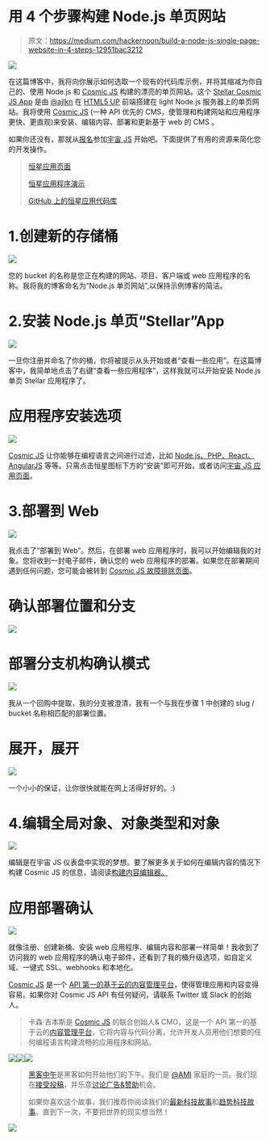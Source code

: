 # 用 4 个步骤构建 Node.js 单页网站

> 原文：<https://medium.com/hackernoon/build-a-node-js-single-page-website-in-4-steps-12951bac3212>

![](img/1f47a6bb2a72fb53ae75d0219e4acdb9.png)

在这篇博客中，我将向你展示如何选取一个现有的代码库示例，并将其缩减为你自己的、使用 Node.js 和 [Cosmic JS](https://cosmicjs.com/) 构建的漂亮的单页网站。这个 [Stellar Cosmic JS App](https://cosmicjs.com/apps/stellar) 是由 [@ajlkn](https://twitter.com/ajlkn) 在 [HTML5 UP](https://html5up.net/) 前端搭建在 light Node.js 服务器上的单页网站。我将使用 [Cosmic JS](https://cosmicjs.com/) (一种 API 优先的 CMS，使管理和构建网站和应用程序更快、更直观)来安装、编辑内容、部署和更新基于 web 的 CMS 。

如果你还没有，那就从[报名](https://cosmicjs.com/signup)参加[宇宙 JS](https://cosmicjs.com/) 开始吧。下面提供了有用的资源来简化您的开发操作。

> [恒星应用页面](https://cosmicjs.com/apps/stellar)
> 
> [恒星应用程序演示](https://cosmicjs.com/apps/stellar/demo)
> 
> [GitHub 上的恒星应用代码库](https://github.com/cosmicjs/cosmicapp-stellar)

# 1.创建新的存储桶

![](img/7f2cb7af86464d2f8ef1cb268f0ace2b.png)

您的 bucket 的名称是您正在构建的网站、项目、客户端或 web 应用程序的名称。我将我的博客命名为“Node.js 单页网站”,以保持示例博客的简洁。

# 2.安装 Node.js 单页“Stellar”App

![](img/33ef9184ee0a357edb8d7f93b76b16b7.png)

一旦你注册并命名了你的桶，你将被提示从头开始或者“查看一些应用”。在这篇博客中，我简单地点击了右键“查看一些应用程序”，这样我就可以开始安装 Node.js 单页 Stellar 应用程序了。

# 应用程序安装选项

![](img/673a95071ae868e9329a89679cc43249.png)

[Cosmic JS](https://cosmicjs.com/) 让你能够在编程语言之间进行过滤，比如 [Node.js、PHP、React、AngularJS](https://cosmicjs.com/apps) 等等。只需点击恒星图标下方的“安装”即可开始，或者访问[宇宙 JS 应用页面](https://cosmicjs.com/apps)。

# 3.部署到 Web

![](img/5b27e9f65fa808fe1d08551d6a5138ff.png)

我点击了“部署到 Web”。然后，在部署 web 应用程序时，我可以开始编辑我的对象。您将收到一封电子邮件，确认您的 web 应用程序的部署。如果您在部署期间遇到任何问题，您可能会被转到 [Cosmic JS 故障排除页面](https://cosmicjs.com/troubleshooting)。

# 确认部署位置和分支

![](img/868ef4f853540c9fe127e85cb178fb06.png)

# 部署分支机构确认模式

![](img/6f4b0532829a180ad4ce8f201888e477.png)

我从一个回购中提取，我的分支被澄清，我有一个与我在步骤 1 中创建的 slug / bucket 名称相匹配的部署位置。

# 展开，展开

![](img/9ea8f11e2c227f1a08e17eb6de53d1d5.png)

一个小小的保证，让你很快就能在网上活得好好的。:)

# 4.编辑全局对象、对象类型和对象

![](img/ce4f50ddb35aab6f989d8e4ea09e6adb.png)

编辑是在宇宙 JS 仪表盘中实现的梦想。要了解更多关于如何在编辑内容的情况下构建 Cosmic JS 的信息，请阅读[构建内容编辑器。](https://cosmicjs.com/blog/building-with-the-content-editor-in-mind)

# 应用部署确认

![](img/1b4be110189bede5ccb93e09bd219c33.png)

就像注册、创建新桶、安装 web 应用程序、编辑内容和部署一样简单！我收到了访问我的 web 应用程序的确认电子邮件，还看到了我的桶升级选项，如自定义域、一键式 SSL、webhooks 和本地化。

[Cosmic JS](https://cosmicjs.com/) 是一个 [API 第一的基于云的内容管理平台](https://cosmicjs.com/)，使得管理应用和内容变得容易。如果你对 Cosmic JS API 有任何疑问，请联系 Twitter 或 Slack 的创始人。

> 卡森·吉本斯是 [Cosmic JS](https://cosmicjs.com) 的联合创始人& CMO，这是一个 API 第一的基于云的[内容管理平台](https://cosmicjs.com)，它将内容与代码分离，允许开发人员用他们想要的任何编程语言构建流畅的应用程序和网站。

[![](img/50ef4044ecd4e250b5d50f368b775d38.png)](http://bit.ly/HackernoonFB)[![](img/979d9a46439d5aebbdcdca574e21dc81.png)](https://goo.gl/k7XYbx)[![](img/2930ba6bd2c12218fdbbf7e02c8746ff.png)](https://goo.gl/4ofytp)

> [黑客中午](http://bit.ly/Hackernoon)是黑客如何开始他们的下午。我们是 [@AMI](http://bit.ly/atAMIatAMI) 家庭的一员。我们现在[接受投稿](http://bit.ly/hackernoonsubmission)，并乐意[讨论广告&赞助](mailto:partners@amipublications.com)机会。
> 
> 如果你喜欢这个故事，我们推荐你阅读我们的[最新科技故事](http://bit.ly/hackernoonlatestt)和[趋势科技故事](https://hackernoon.com/trending)。直到下一次，不要把世界的现实想当然！

![](img/be0ca55ba73a573dce11effb2ee80d56.png)
